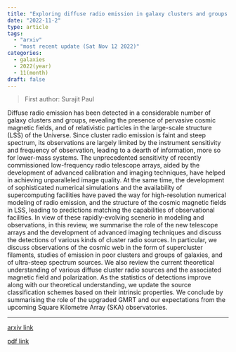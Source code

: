 ```yaml
---
title: "Exploring diffuse radio emission in galaxy clusters and groups with the uGMRT and the SKA"
date: "2022-11-2"
type: article
tags:
  - "arxiv"
  - "most recent update (Sat Nov 12 2022)"
categories:
  - galaxies
  - 2022(year)
  - 11(month)
draft: false
---
```


> First author: Surajit Paul

 Diffuse radio emission has been detected in a considerable number of galaxy
clusters and groups, revealing the presence of pervasive cosmic magnetic
fields, and of relativistic particles in the large-scale structure (LSS) of the
Universe. Since cluster radio emission is faint and steep spectrum, its
observations are largely limited by the instrument sensitivity and frequency of
observation, leading to a dearth of information, more so for lower-mass
systems. The unprecedented sensitivity of recently commissioned low-frequency
radio telescope arrays, aided by the development of advanced calibration and
imaging techniques, have helped in achieving unparalleled image quality. At the
same time, the development of sophisticated numerical simulations and the
availability of supercomputing facilities have paved the way for
high-resolution numerical modeling of radio emission, and the structure of the
cosmic magnetic fields in LSS, leading to predictions matching the capabilities
of observational facilities. In view of these rapidly-evolving scenerio in
modeling and observations, in this review, we summarise the role of the new
telescope arrays and the development of advanced imaging techniques and discuss
the detections of various kinds of cluster radio sources. In particular, we
discuss observations of the cosmic web in the form of supercluster filaments,
studies of emission in poor clusters and groups of galaxies, and of ultra-steep
spectrum sources. We also review the current theoretical understanding of
various diffuse cluster radio sources and the associated magnetic field and
polarization. As the statistics of detections improve along with our
theoretical understanding, we update the source classification schemes based on
their intrinsic properties. We conclude by summarising the role of the upgraded
GMRT and our expectations from the upcoming Square Kilometre Array (SKA)
observatories.

---
[arxiv link](http://arxiv.org/abs/2211.01393v1)

[pdf link](http://arxiv.org/pdf/2211.01393v1)